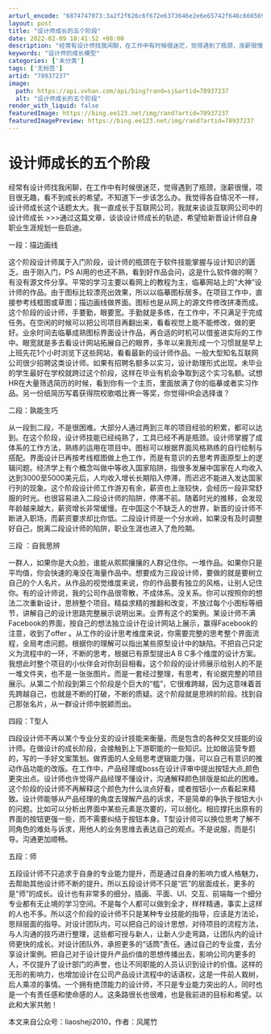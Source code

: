 ```yaml
---
arturl_encode: "6874747073:3a2f2f626c6f672e6373646e2e6e65742f646c666569637569:2f61727469636c652f64657461696c732f3738393337323337"
layout: post
title: "设计师成长的五个阶段"
date: 2022-02-09 18:41:52 +08:00
description: "经常有设计师找我闲聊，在工作中有时候很迷茫，觉得遇到了瓶颈，涨薪很慢，项目很无趣，看不到成长的希望。"
keywords: "设计师的成长模型"
categories: ['未分类']
tags: ['无标签']
artid: "78937237"
image:
  path: https://api.vvhan.com/api/bing?rand=sj&artid=78937237
  alt: "设计师成长的五个阶段"
render_with_liquid: false
featuredImage: https://bing.ee123.net/img/rand?artid=78937237
featuredImagePreview: https://bing.ee123.net/img/rand?artid=78937237
---
```


# 设计师成长的五个阶段

经常有设计师找我闲聊，在工作中有时候很迷茫，觉得遇到了瓶颈，涨薪很慢，项目很无趣，看不到成长的希望。不知道下一步该怎么办。我觉得各自情况不一样，设计师成长这个话题太大。我一直成长于互联网公司，我就来谈谈互联网公司中的设计师成长 >>>通过这篇文章，谈谈设计师成长的轨迹，希望给新晋设计师自身职业生涯规划一些启迪。
  
  
一段：描边画线
  
这个阶段设计师属于入门阶段，设计师的瓶颈在于软件技能掌握与设计知识的匮乏。由于刚入门，PS AI用的也还不熟，看到好作品会问，这是什么软件做的啊？有没有源文件分享。平常的学习主要以看网上的教程为主，临摹网站上的“大神”设计师的作品。由于图标比较漂亮出效果，所以以临摹图标居多。在项目工作中，直接参考线框图或草图；描边画线做界面。图标也是从网上的源文件修改拼凑而成。这个阶段的设计师，手要勤，眼要宽。手勤就是多练，在工作中，不只满足于完成任务。在空闲的时候可以把公司项目再翻出来，看看视觉上能不能修改，做的更好。业余时间去临摹成熟图标界面设计作品，再合适的时机可以借鉴进实际的工作中。眼宽就是多去看设计网站拓展自己的眼界，多年以来我形成一个习惯就是早上上班先花1个小时浏览下这些网站，看看最新的设计师作品。一般大型知名互联网公司很少招聘这类设计师。如果有招聘名额多以实习，设计助理形式出现。未毕业的学生最好在学校就跨过这个阶段，这样在毕业有机会争取到这个实习名额。试想HR在大量筛选简历的时候，看到你有一个主页，里面放满了你的临摹或者实习作品。另一份纸简历写着获得院校歌唱比赛一等奖，你觉得HR会选择谁？
  
  
二段：孰能生巧
  
从一段到二段，不是很困难。大部分人通过两到三年的项目经验的积累，都可以达到。在这个阶段，设计师技能已经纯熟了，工具已经不再是瓶颈。设计师掌握了成体系的工作方法，熟练的运用在项目中。图标可以根据界面风格熟练的自行绘制与搭配。界面设计已再按考线框图做上色工作，而是有意识的去思考界面原型上的逻辑问题。经济学上有个概念叫做中等收入国家陷阱，指很多发展中国家在人均收入达到3000至5000美元后，人均收入增长长期陷入停滞，而迟迟不能进入发达国家行列的现象。这个阶段设计师工作游刃有余，薪资也上涨较快，会经历一段非常舒服的时光。也很容易进入二段设计师的陷阱，停滞不前。随着时光的推移，会发现年龄越来越大，薪资增长非常缓慢。在中国这个不缺乏人的世界，新晋的设计师不断进入职场，而薪资要求却比你低。二段设计师是一个分水岭，如果没有及时调整好自己，脱离二段设计师的陷阱，职业生涯也进入了危险期。
  
  
三段 ：自我思辨
  
一群人，如果你是大众脸，谁能从熙熙攘攘的人群记住你。一堆作品。如果你只是平均值，你会快速的淹没在海量作品中。想要成为三段设计师，要做的就是要树立自己的个人名片。从作品的视觉维度来说，你的作品要有独立的风格，让别人记住你。有的设计师说，我的公司作品很零散，不成体系。没关系。你可以按照你的想法二次重新设计，思辨整个项目。精益求精的推翻和改变，不放过每个小图标等细节，讲解自己的设计思路完整展示说明出来。业界有这个的案例。某设计师不满Facebook的界面，按自己的想法独立设计在设计网站上展示，赢得Facebook的注意，收到了offer 。从工作的设计思考维度来说，你需要完整的思考整个界面流程，全局考虑问题。根据你的理解可以指出某些原型设计中的缺陷。不把自己只定义为流程中的一环，不断的思考，根据已有原型提出A B C多个维度的设计方案。我想此时整个项目的小伙伴会对你刮目相看。这个阶段的设计师展示给别人的不是一堆文件夹，也不是一张张图片。而是一套经过整理，有思考，有论据完整的项目展示。从第二个阶段到第三个阶段是个巨大的“槛”，它很难跨越，因为这意味着首先跨越自己，也就是不断的打破，不断的质疑。这个阶段就是思辨的阶段。找到自己那张名片，从一群设计师中脱颖而出。
  
  
四段：T型人
  
四段设计师不再以某个专业分支的设计技能来衡量。而是包含的各种交叉技能的设计师。在做设计的成长阶段，会接触到上下游职能的一些知识。比如做运营专题的，写的一手好文案策划。做界面的人全局思考逻辑能力强，可以自己有意识的推动作品功能的改版。在工作中，产品经理或boss在设计评审中提出按钮大点,颜色更突出点。设计师也许觉得产品经理不懂设计，沟通解释颜色排版是如此的困难。这个阶段的设计师不再解释这个颜色为什么淡点好看，或者按钮小一点看起来精致。设计师能够从产品经理的角度去理解产品的诉求，不是简单的争执于按钮大小的问题。比如可以分析出界面中某些元素是次要的，可以弱化。相应撑托出原有的界面的按钮更强一些，而不需要纠结于按钮本身。T型设计师可以换位思考了解不同角色的难处与诉求，用他人的业务思维去表达自己的观点。不是说服，而是引导。沟通更加顺畅。
  
  
五段：师
  
五段设计师不只追求于自身的专业能力提升，而是通过自身的影响力或人格魅力，去帮助其他设计师不断的提升。所以五段设计师不只是“匠”的层面成长，更多的是“师”的成长。设计也有非常多的细分，插画、平面、UI、交互、前端每一个细分专业都有无止境的学习空间。不是每个人都可以做到全才，样样精通，事实上这样的人也不多。所以这个阶段的设计师不只是某种专业技能的指导，应该是方法论，思辩层面的指导。对设计团队内，可以把自己的设计思想，对待项目的流程方法，与人沟通的技巧进行整理，这些都可授与新人，让新人少走弯路，让团队内的设计师更快的成长。对设计团队外，承担更多的“话筒”责任。通过自己的专业度，去分享设计案例。把自己对于设计提升产品价值的思想传播出去，影响公司内更多的人，不仅提升了设计部门的声誉，也让不同职能的人员认识到设计的价值。这样的无形的影响力，也增加设计在公司产品设计流程中的话语权，这是一件前人栽树，后人乘凉的事情。一个拥有绝顶能力的设计师，不只是专业能力突出的人，同时也是一个有责任感和使命感的人。这条路很长也很难，也是我前进的目标和希望。以此和大家共勉！
  
  
本文来自公众号：liaosheji2010，作者：风尾竹